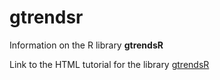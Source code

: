 # gtrendsr

Information on the R library **gtrendsR**

Link to the HTML tutorial for the library [gtrendsR](https://rawcdn.githack.com/krushang598/gtrendsr/5f038b7678053b82b9561f1886ba9c4ab0c027b2/gtrendsR_sample.html)
